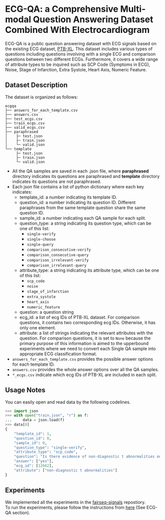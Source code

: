# ECG-QA: a Comprehensive Multi-modal Question Answering Dataset Combined With Electrocardiogram

ECG-QA is a public question answering dataset with ECG signals based on the existing ECG dataset, [PTB-XL](https://physionet.org/content/ptb-xl/1.0.3/).
This dataset includes various types of questions including questions involving with a single ECG and comparison questions between two different ECGs.
Furthermore, it covers a wide range of attribute types to be inquired such as SCP Code (Symptoms in ECG), Noise, Stage of Infarction, Extra Systole, Heart Axis, Numeric Feature.

## Dataset Description
The dataset is organized as follows:
```
ecgqa
├── answers_for_each_template.csv
├── answers.csv
├── test_ecgs.csv
├── train_ecgs.csv
├── valid_ecgs.csv
├── paraphrased
│    ├─ test.json
│    ├─ train.json
│    └─ valid.json
└── template
     ├─ test.json
     ├─ train.json
     └─ valid.json
```
* All the QA samples are saved in each .json file, where **paraphrased** directory indicates its questions are paraphrased and **template** directory indicates its questions are not paraphrased.
* Each json file contains a list of python dictionary where each key indicates:
    * template_id: a number indicating its template ID.
    * question_id: a number indicating its question ID. Different paraphrases from the same template question share the same question ID.
    * sample_id: a number indicating each QA sample for each split.
    * question_type: a string indicating its question type, which can be one of this list:
        * `single-verify`
        * `single-choose`
        * `single-query`
        * `comparison_consecutive-verify`
        * `comparison_consecutive-query`
        * `comparison_irrelevant-verify`
        * `comparison_irrelevant-query`
    * attribute_type: a string indicating its attribute type, which can be one of this list:
        * `scp_code`
        * `noise`
        * `stage_of_infarction`
        * `extra_systole`
        * `heart_axis`
        * `numeric_feature`
    * question: a question string
    * ecg_id: a list of ecg IDs of PTB-XL dataset. For comparison questions, it contains two corresponding ecg IDs. Otherwise, it has only one element.
    * attribute: a list of strings indicating the relevant attributes with the question. For comparison questions, it is set to `None` because the primary purpose of this information is aimed to the upperbound experiments where we need to convert each Single QA sample into appropriate ECG classification format.
* `answers_for_each_template.csv` provides the possible answer options for each template ID.
* `answers.csv` provides the whole answer options over all the QA samples.
* `*_ecgs.csv` indicate which ecg IDs of PTB-XL are included in each split.

## Usage Notes
You can easily open and read data by the following codelines.
```python
>>> import json
>>> with open("train.json", "r") as f:
...     data = json.load(f)
>>> data[0]
{
    "template_id": 1,
    "question_id": 0,
    "sample_id": 0,
    "question_type": "single-verify",
    "attribute_type": "scp_code",
    "question": "Is there evidence of non-diagnostic t abnormalities on this ECG?",
    "answer": ["yes"],
    "ecg_id": [12662],
    "attribute": ["non-diagnostic t abnormalities"]
}
```

## Experiments
We implemented all the experiments in the [fairseq-signals](https://github.com/Jwoo5/fairseq-signals) repostiory.  
To run the experiments, please follow the instructions from [here](https://github.com/Jwoo5/fairseq-signals/tree/master/fairseq_signals/data/ecg_text/preprocess) (See ECG-QA section).